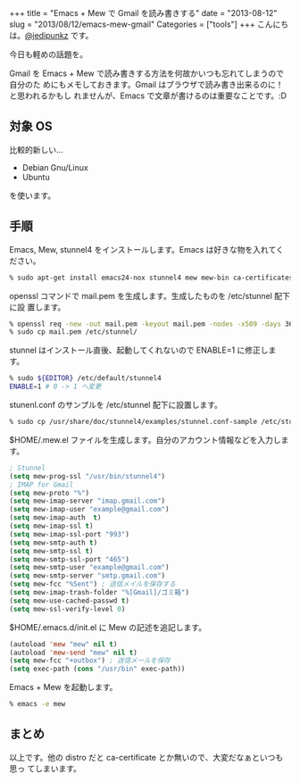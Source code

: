 +++
title = "Emacs + Mew で Gmail を読み書きする"
date = "2013-08-12"
slug = "2013/08/12/emacs-mew-gmail"
Categories = ["tools"]
+++
こんにちは。<a href="https://twitter.com/jedipunkz">@jedipunkz</a> です。

今日も軽めの話題を。

Gmail を Emacs + Mew で読み書きする方法を何故かいつも忘れてしまうので自分のた
めにもメモしておきます。Gmail はブラウザで読み書き出来るのに！と思われるかもし
れませんが、Emacs で文章が書けるのは重要なことです。:D
 
対象 OS
----

比較的新しい...

* Debian Gnu/Linux
* Ubuntu

を使います。

手順
----
 
Emacs, Mew, stunnel4 をインストールします。Emacs は好きな物を入れてください。
 
``` bash
% sudo apt-get install emacs24-nox stunnel4 mew mew-bin ca-certificates
```
 
openssl コマンドで mail.pem を生成します。生成したものを /etc/stunnel 配下に設
置します。
 
``` bash
% openssl req -new -out mail.pem -keyout mail.pem -nodes -x509 -days 365
% sudo cp mail.pem /etc/stunnel/
```
 
stunnel はインストール直後、起動してくれないので ENABLE=1 に修正します。
 
``` bash
% sudo ${EDITOR} /etc/default/stunnel4
ENABLE=1 # 0 -> 1 へ変更
```
 
stunenl.conf のサンプルを /etc/stunnel 配下に設置します。
 
``` bash
% sudo cp /usr/share/doc/stunnel4/examples/stunnel.conf-sample /etc/stunnel/stunnel.conf
```
 
$HOME/.mew.el ファイルを生成します。自分のアカウント情報などを入力します。
 
``` lisp
; Stunnel
(setq mew-prog-ssl "/usr/bin/stunnel4")
; IMAP for Gmail
(setq mew-proto "%")
(setq mew-imap-server "imap.gmail.com")
(setq mew-imap-user "example@gmail.com")
(setq mew-imap-auth  t)
(setq mew-imap-ssl t)
(setq mew-imap-ssl-port "993")
(setq mew-smtp-auth t)
(setq mew-smtp-ssl t)
(setq mew-smtp-ssl-port "465")
(setq mew-smtp-user "example@gmail.com")
(setq mew-smtp-server "smtp.gmail.com")
(setq mew-fcc "%Sent") ; 送信メイルを保存する
(setq mew-imap-trash-folder "%[Gmail]/ゴミ箱")
(setq mew-use-cached-passwd t)
(setq mew-ssl-verify-level 0)
```
 
$HOME/.emacs.d/init.el に Mew の記述を追記します。
 
``` lisp
(autoload 'mew "mew" nil t)
(autoload 'mew-send "mew" nil t)
(setq mew-fcc "+outbox") ; 送信メールを保存
(setq exec-path (cons "/usr/bin" exec-path))
```
 
 
Emacs + Mew を起動します。
 
``` bash
% emacs -e mew
```

まとめ
----

以上です。他の distro だと ca-certificate とか無いので、大変だなぁといつも思っ
てしまいます。
